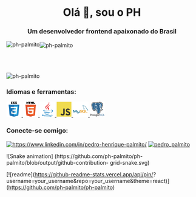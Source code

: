 


<h1 align="center">Olá 👋, sou o PH</h1>
<h3 align="center">Um desenvolvedor frontend apaixonado do Brasil</h3>



<p> <img align="left" src="https://github-readme-stats.vercel.app/api?username=ph-palmito&show_icons=true&theme=tokyonight&title_color=303ea6&text_color=484cb1&locale=en" alt="ph-palmito" /></p>
<p><img align="center" src="https://github-readme-stats.vercel.app/api/top-langs?username=ph-palmito&show_icons=true&theme=tokyonight&locale=en&layout=compact" alt="ph-palmito" /></p>
<br>
<br>
<p><img align="center" src="https://github-readme-streak-stats.herokuapp.com/?user=ph-palmito&theme=dark" alt="ph-palmito" /></p>

<h3 align="left">Idiomas e ferramentas:</h3>

<p align="left"> <a href="https://www.w3schools.com/css/" target="_blank" rel="noreferrer"> <img src="https://raw.githubusercontent.com/devicons/devicon/master/icons/css3/css3-original-wordmark.svg" alt="css3" width="40" height="40"/> </a> 
<a href="https://www.w3.org/html/" target="_blank" rel="noreferrer"> <img src="https://raw.githubusercontent.com/devicons/devicon/master/icons/html5/html5-original-wordmark.svg" alt="html5" width="40" height="40"/> </a> <a href="https://www.java.com" target="_blank" rel="noreferrer"> <img src="https://raw.githubusercontent.com/devicons/devicon/master/icons/java/java-original.svg" alt="java" width="40" height="40"/> </a> <a href="https://developer.mozilla.org/en-US/docs/Web/JavaScript" target="_blank" rel="noreferrer"> <img src="https://raw.githubusercontent.com/devicons/devicon/master/icons/javascript/javascript-original.svg" alt="javascript" width="40" height="40"/> </a> <a href="https://www.mysql.com/" target="_blank" rel="noreferrer"> <img src="https://raw.githubusercontent.com/devicons/devicon/master/icons/mysql/mysql-original-wordmark.svg" alt="mysql" width="40" height="40"/> </a> <a href="https://www.postgresql.org" target="_blank" rel="noreferrer"> <img src="https://raw.githubusercontent.com/devicons/devicon/master/icons/postgresql/postgresql-original-wordmark.svg" alt="postgresql" width="40" height="40"/> </a> </p>

<h3 align="left">Conecte-se comigo:</h3>
<p align="left">
<a href="https://linkedin.com/in/https://www.linkedin.com/in/pedro-henrique-palmito/" target="blank"><img align="center" src="https://raw.githubusercontent.com/rahuldkjain/github-profile-readme-generator/master/src/images/icons/Social/linked-in-alt.svg" alt="https://www.linkedin.com/in/pedro-henrique-palmito/" height="30" width="40" /></a>  
<a href="https://instagram.com/pedro_palmito" target="blank"><img align="center" src="https://raw.githubusercontent.com/rahuldkjain/github-profile-readme-generator/master/src/images/icons/Social/instagram.svg" alt="pedro_palmito" height="30" width="40" /></a>
</p>
![Snake animation] (https://github.com/ph-palmito/ph-palmito/blob/output/github-contribution- grid-snake.svg)

[![readme](https://github-readme-stats.vercel.app/api/pin/? username=your_username&repo=your_username&theme=react)] (https://github.com/ph-palmito/ph-palmito) 
